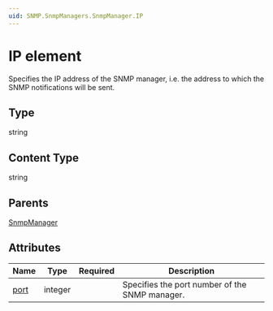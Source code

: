 ```yaml
---
uid: SNMP.SnmpManagers.SnmpManager.IP
---
```


# IP element

Specifies the IP address of the SNMP manager, i.e. the address to which the SNMP notifications will be sent.

## Type

string

## Content Type

string

## Parents

[SnmpManager](xref:SNMP.SnmpManagers.SnmpManager)

## Attributes

| Name | Type | Required | Description |
| --- | --- | --- | --- |
| [port](xref:SNMP.SnmpManagers.SnmpManager.IP-port) | integer |  | Specifies the port number of the SNMP manager. |
